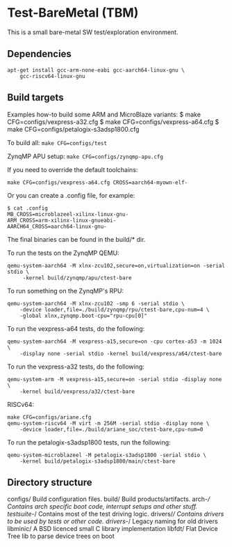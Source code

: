 # Test-BareMetal (TBM)

This is a small bare-metal SW test/exploration environment.

## Dependencies

```
apt-get install gcc-arm-none-eabi gcc-aarch64-linux-gnu \
	gcc-riscv64-linux-gnu
```

## Build targets

Examples how-to build some ARM and MicroBlaze variants:
$ make CFG=configs/vexpress-a32.cfg
$ make CFG=configs/vexpress-a64.cfg
$ make CFG=configs/petalogix-s3adsp1800.cfg

To build all:
```make CFG=configs/test```

ZynqMP APU setup:
```make CFG=configs/zynqmp-apu.cfg```

If you need to override the default toolchains:
```
make CFG=configs/vexpress-a64.cfg CROSS=aarch64-myown-elf-
```

Or you can create a .config file, for example:
```
$ cat .config
MB_CROSS=microblazeel-xilinx-linux-gnu-
ARM_CROSS=arm-xilinx-linux-gnueabi-
AARCH64_CROSS=aarch64-linux-gnu-
```

The final binaries can be found in the build/* dir.

To run the tests on the ZynqMP QEMU:
```
qemu-system-aarch64 -M xlnx-zcu102,secure=on,virtualization=on -serial stdio \
	 -kernel build/zynqmp/apu/ctest-bare
```

To run something on the ZynqMP's RPU:
```
qemu-system-aarch64 -M xlnx-zcu102 -smp 6 -serial stdio \
	-device loader,file=./build/zynqmp/rpu/ctest-bare,cpu-num=4 \
	-global xlnx,zynqmp.boot-cpu="rpu-cpu[0]"
```

To run the vexpress-a64 tests, do the following:
```
qemu-system-aarch64 -M vexpress-a15,secure=on -cpu cortex-a53 -m 1024 \
	-display none -serial stdio -kernel build/vexpress/a64/ctest-bare
```

To run the vexpress-a32 tests, do the following:
```
qemu-system-arm -M vexpress-a15,secure=on -serial stdio -display none \
	-kernel build/vexpress/a32/ctest-bare
```

RISCv64:
```
make CFG=configs/ariane.cfg
qemu-system-riscv64 -M virt -m 256M -serial stdio -display none \
	-device loader,file=./build/ariane_soc/ctest-bare,cpu-num=0
```

To run the petalogix-s3adsp1800 tests, run the following:
```
qemu-system-microblazeel -M petalogix-s3adsp1800 -serial stdio \
	-kernel build/petalogix-s3adsp1800/main/ctest-bare
```

## Directory structure

configs/ Build configuration files.
build/ Build products/artifacts.
arch-*/ Contains arch specific boot code, interrupt setups and other stuff.
testsuite-*/ Contains most of the test driving logic.
drivers/*/ Contains drivers to be used by tests or other code.
drivers-*/ Legacy naming for old drivers
libminic/ A BSD licenced small C library implementation
libfdt/ Flat Device Tree lib to parse device trees on boot
